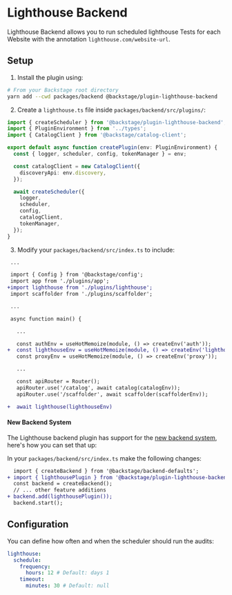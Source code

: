 # Lighthouse Backend

Lighthouse Backend allows you to run scheduled lighthouse Tests for each Website with the annotation `lighthouse.com/website-url`.

## Setup

1. Install the plugin using:

```bash
# From your Backstage root directory
yarn add --cwd packages/backend @backstage/plugin-lighthouse-backend
```

2. Create a `lighthouse.ts` file inside `packages/backend/src/plugins/`:

```typescript
import { createScheduler } from '@backstage/plugin-lighthouse-backend';
import { PluginEnvironment } from '../types';
import { CatalogClient } from '@backstage/catalog-client';

export default async function createPlugin(env: PluginEnvironment) {
  const { logger, scheduler, config, tokenManager } = env;

  const catalogClient = new CatalogClient({
    discoveryApi: env.discovery,
  });

  await createScheduler({
    logger,
    scheduler,
    config,
    catalogClient,
    tokenManager,
  });
}
```

3. Modify your `packages/backend/src/index.ts` to include:

```diff
 ...

 import { Config } from '@backstage/config';
 import app from './plugins/app';
+import lighthouse from './plugins/lighthouse';
 import scaffolder from './plugins/scaffolder';

 ...

 async function main() {

   ...

   const authEnv = useHotMemoize(module, () => createEnv('auth'));
+  const lighthouseEnv = useHotMemoize(module, () => createEnv('lighthouse'));
   const proxyEnv = useHotMemoize(module, () => createEnv('proxy'));

   ...

   const apiRouter = Router();
   apiRouter.use('/catalog', await catalog(catalogEnv));
   apiRouter.use('/scaffolder', await scaffolder(scaffolderEnv));

+  await lighthouse(lighthouseEnv)
```

#### New Backend System

The Lighthouse backend plugin has support for the [new backend system](https://backstage.io/docs/backend-system/), here's how you can set that up:

In your `packages/backend/src/index.ts` make the following changes:

```diff
  import { createBackend } from '@backstage/backend-defaults';
+ import { lighthousePlugin } from '@backstage/plugin-lighthouse-backend';
  const backend = createBackend();
  // ... other feature additions
+ backend.add(lighthousePlugin());
  backend.start();
```

## Configuration

You can define how often and when the scheduler should run the audits:

```yaml
lighthouse:
  schedule:
    frequency:
      hours: 12 # Default: days 1
    timeout:
      minutes: 30 # Default: null
```
